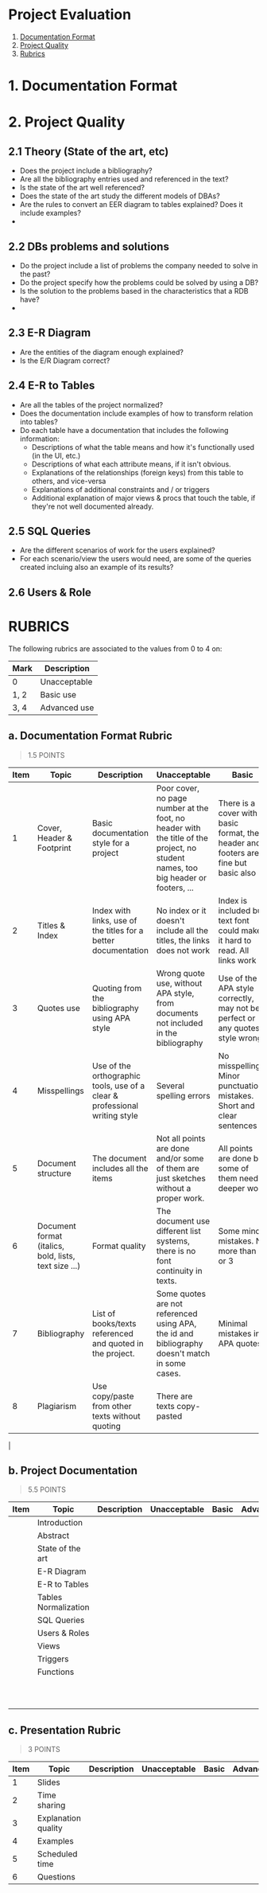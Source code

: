 # Project Evaluation

1. [Documentation Format](#documentation-format)
2. [Project Quality](#project-quality)
3. [Rubrics](#rubrics)

# 1. Documentation Format



# 2. Project Quality

## 2.1 Theory (State of the art, etc)
 * Does the project include a bibliography? 
 * Are all the bibliography entries used and referenced in the text?
 * Is the state of the art well referenced?
 * Does the state of the art study the different models of DBAs?
 * Are the rules to convert an EER diagram to tables explained? Does it include examples?
 *  


## 2.2 DBs problems and solutions
 * Do the project include a list of problems the company needed to solve in the past?
 * Do the project specify how the problems could be solved by using a DB?
 * Is the solution to the problems based in the characteristics that a RDB have?
 * 


## 2.3 E-R Diagram  
 * Are the entities of the diagram enough explained?
 * Is the E/R Diagram correct?

## 2.4  E-R to Tables

* Are all the tables of the project normalized?  
* Does the documentation include examples of how to transform relation into tables?
* Do each table have a documentation that includes the following information:
    * Descriptions of what the table means and how it's functionally used (in the UI, etc.)
     * Descriptions of what each attribute means, if it isn't obvious.
    * Explanations of the relationships (foreign keys) from this table to others, and vice-versa
    * Explanations of additional constraints and / or triggers
    * Additional explanation of major views & procs that touch the table, if they're not well documented already.

## 2.5 SQL Queries
 * Are the different scenarios of work for the users explained?
 * For each scenario/view the users would need, are some of the queries created incluing also an example of its results?

## 2.6 Users & Role

# RUBRICS

The following rubrics are associated to the values from 0 to 4 on:  

| Mark | Description
|------|-------|  
| 0 | Unacceptable|  
| 1, 2 | Basic use|
| 3, 4| Advanced use|

## a. Documentation Format Rubric
> 1.5 POINTS

| Item | Topic | Description | Unacceptable | Basic | Advanced |
|------|-------|-------------|--------------|-------|----------|
|  1   |Cover, Header & Footprint | Basic documentation style for a project | Poor cover, no page number at the foot, no header with the title of the project, no student names, too big header or footers, ... | There is a cover with a basic format, the header and footers are fine but basic also  | Beautifull cover with professional design, headers and footers also professional |
|  2   |Titles & Index | Index with links, use of the titles for a better documentation | No index or it doesn't include all the titles, the links does not work | Index is included but text font could make it hard to read. All links work | Correct index with linked access to all titles, titles and subtitles use is professional |
|  3   |Quotes use | Quoting from the bibliography using APA style | Wrong quote use, without APA style, from documents not included in the bibliography|Use of the APA style correctly, may not be perfect or any quotes style wrong | Extended use of quotes as help to introduce the theory. No style errors. |
|  4   |Misspellings | Use of the orthographic tools, use of a clear & professional writing style |Several spelling errors|No misspellings. Minor punctuation mistakes. Short and clear sentences | No errors, good use of punctuation.Short and clear sentences. |
|  5   | Document structure | The document includes all the items| Not all points are done and/or some of them are just sketches without a proper work.| All points are done but some of them need a deeper work|All points, including Conclusions and introduction and really worked and completed |
|  6   | Document format (italics, bold, lists, text size ...) | Format quality | The document use different list systems, there is no font continuity in texts. | Some minor mistakes. No more than 2 or 3 | Advanced use of the formatting in the document. Include advanced tables, fonts for a better reading, etc. |
|  7   | Bibliography | List of books/texts referenced and quoted in the project.| Some quotes are not referenced using APA, the id and bibliography doesn't match in some cases.   | Minimal mistakes in APA quotes      |No mistakes, the APA use is full and include no just books, but other fonts. |
|  8   | Plagiarism | Use copy/paste from other texts without quoting  | There are texts copy-pasted  | | There are no copy/pasted texts without a quote
|





## b. Project Documentation 
> 5.5 POINTS 

| Item | Topic | Description | Unacceptable | Basic | Advanced | Value |
|------|-------|-------------|--------------|-------|----------|-----|
|      |  Introduction     |             |              |       |          | |
|      |  Abstract    |             |              |       |          |
|      |  State of the art      |             |              |       |          ||
|      |  E-R Diagram     |             |              |       |          ||
|      | E-R to Tables      |             |              |       |          ||
|      | Tables Normalization      |             |              |       |          ||
|      |  SQL Queries     |             |              |       |          ||
|      | Users & Roles      |             |              |       |          ||
|      | Views      |             |              |       |          ||
|      | Triggers      |             |              |       |          ||
|      | Functions      |             |              |       |          ||
|      |       |             |              |       |          |
|      |       |             |              |       |          |
|      |       |             |              |       |          |
|      |       |             |              |       |          |
|      |       |             |              |       |          |
|      |       |             |              |       |          |
|      |       |             |              |       |          |
|      |       |             |              |       |          |
|      |       |             |              |       |          |
|      |       |             |              |       |          |

## c. Presentation Rubric 

> 3 POINTS

| Item | Topic | Description | Unacceptable | Basic | Advanced |
|------|-------|-------------|--------------|-------|----------|
|  1    |Slides |             |              |       |          |
|  2   |Time sharing   |             |              |       |          |
|  3 | Explanation quality |             |              |       |          |
|  4  | Examples |             |              |       |          |
|  5  | Scheduled time  |             |              |       |          |
|  6  | Questions |             |              |       |          |






